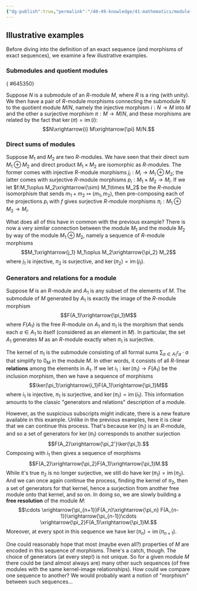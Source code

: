 ```yaml
---
{"dg-publish":true,"permalink":"/40-49-knowledge/41-mathematics/module-theory/exact-sequences/illustrative-examples/","tags":["module_theory"],"updated":"2024-07-22T05:59:40-07:00"}
---
```


## Illustrative examples

Before diving into the definition of an exact sequence (and morphisms of exact sequences), we examine a few illustrative examples.

### Submodules and quotient modules
{ #645350}


Suppose $N$ is a submodule of an $R$-module $M$, where $R$ is a ring (with unity). We then have a pair of $R$-module morphisms connecting the submodule $N$ to the quotient module $M/N$, namely the injective morphism $i:N\to M$ into $M$ and the other a surjective morphism $\pi:M\to M/N$, and these morphisms are related by the fact that $\ker(\pi)=\operatorname{im}(i):$
$$N\xrightarrow{i} M\xrightarrow{\pi} M/N.$$

### Direct sums of modules

Suppose $M_1$ and $M_2$ are two $R$-modules. We have seen that their direct sum $M_1\oplus M_2$ and direct product $M_1\times M_2$ are isomorphic as $R$-modules. The former comes with injective $R$-module morphisms $j_i:M_i\to M_1\oplus M_2$; the latter comes with surjective $R$-module morphisms $p_i: M_1\times M_2\to M_i$. If we let $f:M_1\oplus M_2\xrightarrow{\sim} M_1\times M_2$ be the $R$-module isomorphism that sends $m_1+m_2\mapsto (m_1, m_2)$, then pre-composing each of the projections $p_i$ with $f$ gives surjective $R$-module morphisms $\pi_i:M_1\oplus M_2\to M_i$.

What does all of this have in common with the previous example? There is now a very similar connection between the module $M_1$ and the module $M_2$ by way of the module $M_1\oplus M_2$, namely a sequence of $R$-module morphisms
$$M_1\xrightarrow{j_1} M_1\oplus M_2\xrightarrow{\pi_2} M_2$$
where $j_1$ is injective, $\pi_2$ is surjective, and $\ker(\pi_2)=\operatorname{im}(j_1)$.

### Generators and relations for a module

Suppose $M$ is an $R$-module and $A_1$ is any subset of the elements of $M$. The submodule of $M$ generated by $A_1$ is exactly the image of the $R$-module morphism
$$F(A_1)\xrightarrow{\pi_1}M$$
where $F(A_1)$ is the free $R$-module on $A_1$ and $\pi_1$ is the morphism that sends each $a\in A_1$ to itself (considered as an element in $M$). In particular, the set $A_1$ generates $M$ as an $R$-module exactly when $\pi_1$ is surjective.

The kernel of $\pi_1$ is the submodule consisting of all formal sums $\displaystyle\sum_{a\in A_1} r_a\cdot a$ that simplify to $0_M$ in the module $M$. In other words, it consists of all $R$-linear **relations** among the elements in $A_1$. If we let $i_1:\ker(\pi_1)\to F(A_1)$ be the inclusion morphism, then we have a sequence of morphisms
$$\ker(\pi_1)\xrightarrow{i_1}F(A_1)\xrightarrow{\pi_1}M$$
where $i_1$ is injective, $\pi_1$ is surjective, and $\ker(\pi_1)=\operatorname{im}(i_1)$. This information amounts to the classic "generators and relations" description of a module.

However, as the suspicious subscripts might indicate, there is a new feature available in this example. Unlike in the previous examples, here it is clear that we can continue this process. That's because $\ker(\pi_1)$ is an $R$-module, and so a set of generators for $\ker(\pi_1)$ corresponds to another surjection
$$F(A_2)\xrightarrow{\pi_2'}\ker(\pi_1).$$
Composing with $i_1$ then gives a sequence of morphisms
$$F(A_2)\xrightarrow{\pi_2}F(A_1)\xrightarrow{\pi_1}M.$$
While it's true $\pi_2$ is no longer surjective, we still do have $\ker(\pi_1)=\operatorname{im}(\pi_2)$. And we can once again continue the process, finding the kernel of $\pi_2$, then a set of generators for that kernel, hence a surjection from another free module onto that kernel, and so on. In doing so, we are slowly building a **free resolution** of the module $M$:
$$\cdots \xrightarrow{\pi_{n+1}}F(A_n)\xrightarrow{\pi_n} F(A_{n-1})\xrightarrow{\pi_{n-1}}\cdots \xrightarrow{\pi_2}F(A_1)\xrightarrow{\pi_1}M.$$
Moreover, at every spot in this sequence we have $\ker(\pi_n)=\operatorname{im}(\pi_{n+1})$.

One could reasonably hope that most (maybe even all?) properties of $M$ are encoded in this sequence of morphisms. There's a catch, though. The choice of generators (at every step!) is not unique. So for a given module $M$ there could be (and almost always are) many other such sequences (of free modules with the same kernel-image relationships). How could we compare one sequence to another? We would probably want a notion of "morphism" between such sequences...